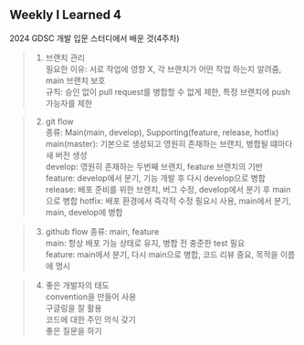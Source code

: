 ## Weekly I Learned 4

2024 GDSC 개발 입문 스터디에서 배운 것(4주차)   

> 1. 브랜치 관리   
>   필요한 이유: 서로 작업에 영향 X, 각 브랜치가 어떤 작업 하는지 알려줌, main 브랜치 보호   
>   규칙: 승인 없이 pull request를 병합할 수 없게 제한, 특정 브랜치에 push 가능자를 제한    
    
> 2. git flow   
>   종류: Main(main, develop), Supporting(feature, release, hotfix)     
>   main(master): 기본으로 생성되고 영원히 존재하는 브랜치, 병합될 떄마다 새 버전 생성  
>   develop: 영원히 존재하는 두번째 브랜치, feature 브랜치의 기반    
>   feature: develop에서 분기, 기능 개발 후 다시 develop으로 병합    
>   release: 배포 준비를 위한 브랜치, 버그 수정, develop에서 분기 후 main으로 병합
>   hotfix: 배포 환경에서 즉각적 수정 필요시 사용, main에서 분기, main, develop에 병합
    
> 3. github flow
>   종류: main, feature    
>   main: 항상 배포 가능 상태로 유지, 병합 전 충준한 test 필요    
>   feature: main에서 분기, 다시 main으로 병합, 코드 리뷰 중요, 목적을 이름에 명시

> 4. 좋은 개발자의 태도   
>   convention을 만들어 사용    
>   구글링을 잘 활용    
>   코드에 대한 주인 의식 갖기    
>   좋은 질문을 하기    
